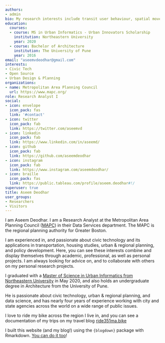 ```yaml
---
authors:
- admin
bio: My research interests include transit user behaviour, spatial movement pattern analysis, and transportation infrastructure.
education:
  courses:
  - course: MS in Urban Informatics - Urban Innovators Scholarship 
    institution: Northeastern University
    year: 2020
  - course: Bachelor of Architecture
    institution: The University of Pune
    year: 2016
email: "aseemvdeodhar@gmail.com"
interests:
- Civic Tech
- Open Source
- Urban Design & Planning
organizations:
- name: Metropolitan Area Planning Council
  url: https://www.mapc.org/
role: Research Analyst I
social:
- icon: envelope
  icon_pack: fas
  link: '#contact'
- icon: twitter
  icon_pack: fab
  link: https://twitter.com/aseemvd
- icon: linkedin
  icon_pack: fab
  link: https://www.linkedin.com/in/aseemd/
- icon: github
  icon_pack: fab
  link: https://github.com/aseemdeodhar
- icon: instagram
  icon_pack: fab
  link: https://www.instagram.com/aseemdeodhar/  
- icon: braille
  icon_pack: fas
  link: https://public.tableau.com/profile/aseem.deodhar#!/    
superuser: true
title: Aseem Deodhar
user_groups:
- Researchers
- Visitors
---
```


I am Aseem Deodhar. I am a Research Analyst at the Metropolitan Area Planning Council ([MAPC](https://www.mapc.org/)) in their Data Services department. The MAPC is the regional planning authority for Greater Boston. 

I am experienced in, and passionate about civic technology and its applications in transportation, housing studies, urban & regional planning, and policy development. Here, you can see these interests combine and display themselves through academic, professional, as well as personal projects. I am always looking for advice on, and to collaborate with others on my personal research projects.

I graduated with a [Master of Science in Urban Informatics from Northeastern University](https://cssh.northeastern.edu/policyschool/program/ms-urban-informatics/) in May 2020, and also holds an undergraduate degree in Architecture from the University of Pune.

He is passionate about civic technology, urban & regional planning, and data science, and has nearly four years of experience working with city and state agencies across the world on a wide range of public issues.

I love to ride my bike across the region I live in, and you can see a documentation of my trips on my travel blog [ride351ma.bike](https://ride351ma.bike/)

I built this website (and my blog!) using the ```{blogdown}``` package with Rmarkdown. [You can do it too](https://bookdown.org/yihui/blogdown/)!

